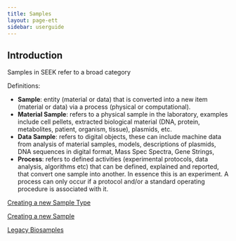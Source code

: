 ```yaml
---
title: Samples
layout: page-ett
sidebar: userguide
---
```


## Introduction

Samples in SEEK refer to a broad category 


Definitions: 


* **Sample**: ​entity (material or data) that is converted into a new item (material or data) via a process (physical or computational). 
* **Material Sample**: ​refers to a physical sample in the laboratory, examples include cell pellets, 
extracted biological material (DNA, protein, metabolites, patient, organism, tissue), plasmids, etc. 
* **Data Sample**: ​refers to digital objects, these can include machine data from analysis of material samples, models, 
descriptions of plasmids, DNA sequences in digital format, Mass Spec Spectra, Gene Strings, 
* **Process**: ​refers to defined activities (experimental protocols, data analysis, algorithms etc) that can be defined, 
explained and reported, that convert one sample into another. In essence this is an experiment. 
A process can only occur if a protocol and/or a standard operating procedure is associated with it.


[Creating a new Sample Type](create-sample-type.html)

[Creating a new Sample](create-sample.html)

[Legacy Biosamples](legacy-biosamples.html)

